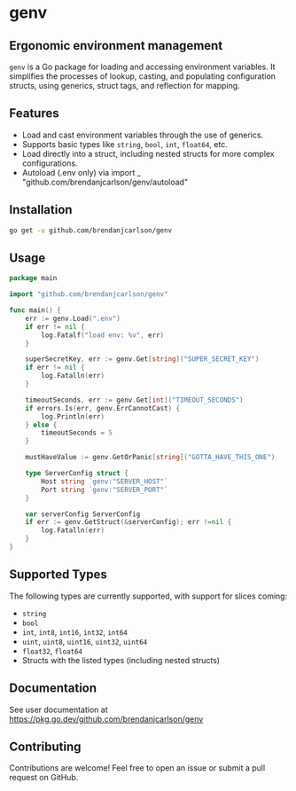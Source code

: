 # genv

## Ergonomic environment management

<code>genv</code> is a Go package for loading and accessing environment variables. It simplifies the processes of lookup, casting, and populating configuration structs, using generics, struct tags, and reflection for mapping.

## Features

- Load and cast environment variables through the use of generics.
- Supports basic types like <code>string</code>, <code>bool</code>, <code>int</code>, <code>float64</code>, etc.
- Load directly into a struct, including nested structs for more complex configurations.
- Autoload (.env only) via import _ "github.com/brendanjcarlson/genv/autoload"

## Installation

```bash
go get -u github.com/brendanjcarlson/genv
```

## Usage

```go
package main

import "github.com/brendanjcarlson/genv"

func main() {
    err := genv.Load(".env")
    if err != nil {
        log.Fatalf("load env: %v", err)
    }

    superSecretKey, err := genv.Get[string]("SUPER_SECRET_KEY")
    if err != nil {
        log.Fatalln(err)
    }

    timeoutSeconds, err := genv.Get[int]("TIMEOUT_SECONDS")
    if errors.Is(err, genv.ErrCannotCast) {
        log.Println(err)
    } else {
        timeoutSeconds = 5
    }

    mustHaveValue := genv.GetOrPanic[string]("GOTTA_HAVE_THIS_ONE")

    type ServerConfig struct {
        Host string `genv:"SERVER_HOST"`
        Port string `genv:"SERVER_PORT"`
    }

    var serverConfig ServerConfig
    if err := genv.GetStruct(&serverConfig); err !=nil {
        log.Fatalln(err)
    }
}
```

## Supported Types

The following types are currently supported, with support for slices coming:

- <code>string</code>
- <code>bool</code>
- <code>int</code>, <code>int8</code>, <code>int16</code>, <code>int32</code>, <code>int64</code>
- <code>uint</code>, <code>uint8</code>, <code>uint16</code>, <code>uint32</code>, <code>uint64</code>
- <code>float32</code>, <code>float64</code>
- Structs with the listed types (including nested structs)

## Documentation

See user documentation at <https://pkg.go.dev/github.com/brendanjcarlson/genv>

## Contributing

Contributions are welcome! Feel free to open an issue or submit a pull request on GitHub.
